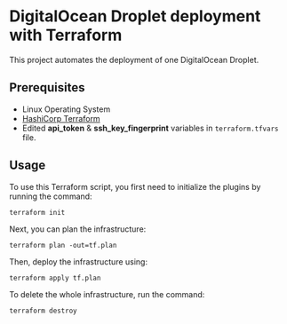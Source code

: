 # DigitalOcean Droplet deployment with Terraform

This project automates the deployment of one DigitalOcean Droplet.

## Prerequisites

* Linux Operating System
* [HashiCorp Terraform](https://learn.hashicorp.com/tutorials/terraform/install-cli)
* Edited **api_token** & **ssh_key_fingerprint** variables in `terraform.tfvars` file.

## Usage

To use this Terraform script, you first need to initialize the plugins by running the command:

```shell
terraform init
```

Next, you can plan the infrastructure:

```shell
terraform plan -out=tf.plan
```

Then, deploy the infrastructure using:

```shell
terraform apply tf.plan
```

To delete the whole infrastructure, run the command:

```shell
terraform destroy
```
